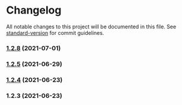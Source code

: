 # Changelog

All notable changes to this project will be documented in this file. See [standard-version](https://github.com/conventional-changelog/standard-version) for commit guidelines.

### [1.2.8](https://github.com/thinkkoa/koatty_cacheable/compare/v1.2.5...v1.2.8) (2021-07-01)

### [1.2.5](https://github.com/thinkkoa/koatty_cacheable/compare/v1.2.4...v1.2.5) (2021-06-29)

### [1.2.4](https://github.com/thinkkoa/koatty_cacheable/compare/v1.2.3...v1.2.4) (2021-06-23)

### 1.2.3 (2021-06-23)
